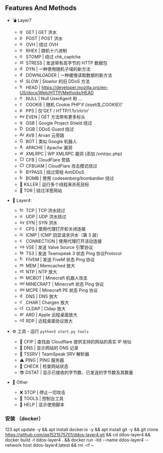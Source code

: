 ## Features And Methods

 * 💣 Layer7

   * <img src="https://img.icons8.com/cotton/344/domain.png" width="16" height="16" alt="get"> GET | GET 洪水
   * <img src="https://cdn0.iconfinder.com/data/icons/database-storage-5/60/server__database__fire__burn__safety-512.png" width="16" height="16" alt="post"> POST  | POST 洪水
   * <img src="https://static-00.iconduck.com/assets.00/ovh-icon-2048x2048-l4c3izvg.png" width="16" height="16" alt="ovh"> OVH | 绕过 OVH
   * <img src="https://cdn-icons-png.flaticon.com/512/1691/1691948.png" width="16" height="16" alt="ovh"> RHEX | 随机十六进制
   * <img src="https://cdn-icons-png.flaticon.com/512/4337/4337972.png" width="16" height="16" alt="ovh"> STOMP | 绕过 chk_captcha
   * <img src="https://cdn.iconscout.com/icon/premium/png-256-thumb/cyber-bullying-2557797-2152371.png" width="16" height="16" alt="stress"> STRESS | 发送带有高字节的 HTTP 数据包
   * <img src="https://pbs.twimg.com/profile_images/1351562987224641544/IKb4q_yd_400x400.jpg" width="16" height="16" alt="dyn"> DYN  | 一​​种使用随机子域的新方法
   * <img src="https://cdn-icons-png.flaticon.com/512/6991/6991643.png" width="16" height="16" alt="downloader"> DOWNLOADER | 一种缓慢读取数据的新方法
   * <img src="https://cdn2.iconfinder.com/data/icons/poison-and-venom-fill/160/loris2-512.png" width="16" height="16" alt="slow"> SLOW  | Slowlor 的旧 DDoS 方法
   * <img src="https://lyrahosting.com/wp-content/uploads/2020/06/ddos-how-work-icon.png" width="16" height="16" alt="head"> HEAD | https://developer.mozilla.org/en-US/docs/Web/HTTP/Methods/HEAD
   * <img src="https://img.icons8.com/plasticine/2x/null-symbol.png" width="16" height="16" alt="null"> NULL | Null UserAgent 和 ...
   * <img src="https://i.pinimg.com/originals/03/2e/7d/032e7d0755cd511c753bcb6035d44f68.png" width="16" height="16" alt="cookie"> COOKIE | 随机 Cookie PHP'if (isset($_COOKIE))'
   * <img src="https://cdn0.iconfinder.com/data/icons/dicticons-files-folders/32/office_pps-512.png" width="16" height="16" alt="pps"> PPS | 仅'GET / HTTP/1.1\r\n\r\n'
   * <img src="https://cdn3.iconfinder.com/data/icons/internet-security-14/48/DDoS_website_webpage_bomb_virus_protection-512.png" width="16" height="16" alt="even"> EVEN | GET 方法带有更多标头
   * <img src="https://iili.io/HU9BC74.png" width="16" height="16" alt="googleshield"> GSB | Google Project Shield 绕过
   * <img src="https://seeklogo.com/images/D/ddos-guard-logo-CFEFCA409C-seeklogo.com.png" width="16" height="16" alt="DDoSGuard"> DGB  | DDoS Guard 绕过
   * <img src="https://i.imgur.com/bGL8qfw.png" width="16" height="16" alt="ArvanCloud"> AVB | Arvan 云旁路
   * <img src="https://iili.io/HU9BC74.png" width="16" height="16" alt="Google bot"> BOT | 类似 Google 机器人
   * <img src="https://upload.wikimedia.org/wikipedia/commons/thumb/a/a8/Apache_HTTP_Server_Logo_%282016%29.svg/1000px-Apache_HTTP_Server_Logo_%282016%29.svg.png" width="16" height="16" alt="Apache Webserver"> APACHE  | Apache 漏洞
   * <img src="https://icon-library.com/images/icon-for-wordpress/icon-for-wordpress-16.jpg" width="16" height="16" alt="wordpress expliot"> XMLRPC | WP XMLRPC 漏洞 (添加 /xmlrpc.php)
   * <img src="https://techcrunch.com/wp-content/uploads/2019/06/J2LlHqT3qJl0bG9Alpgc-1-730x438.png?w=730" width="16" height="16" alt="CloudFlare"> CFB | CloudFlare 旁路
   * <img src="https://techcrunch.com/wp-content/uploads/2019/06/J2LlHqT3qJl0bG9Alpgc-1-730x438.png?w=730" width="16" height="16" alt="CloudFlare UnderAttack Mode"> CFBUAM | CloudFlare 攻击模式绕过
   * <img src="http://iclouddnsbypass.com/wp-content/uploads/2015/02/iCloudDNSBypassServer.ico" width="16" height="16" alt="bypass"> BYPASS | 绕过常规 AntiDDoS
   * <img src="https://cdn-icons-png.flaticon.com/512/905/905568.png" width="16" height="16" alt="bypass"> BOMB  | 使用 codesenberg/bombardier 绕过
   * 🔪 KILLER  | 运行多个线程来杀死目标
   * 🧅 TOR  | 绕过洋葱网站


* 🧨 Layer4: 
  * <img src="https://raw.githubusercontent.com/kgretzky/pwndrop/master/media/pwndrop-logo-512.png" width="16" height="16" alt="tcp"> TCP | TCP 洪水绕过
  * <img src="https://styles.redditmedia.com/t5_2rxmiq/styles/profileIcon_snoob94cdb09-c26c-4c24-bd0c-66238623cc22-headshot.png" width="16" height="16" alt="udp"> UDP | UDP 洪水绕过
  * <img src="https://cdn-icons-png.flaticon.com/512/1918/1918576.png" width="16" height="16" alt="syn"> SYN | SYN 洪水
  * <img src="https://cdn-icons-png.flaticon.com/512/1017/1017466.png" width="16" height="16" alt="cps"> CPS | 使用代理打开和关闭连接
  * <img src="https://icon-library.com/images/icon-ping/icon-ping-28.jpg" width="16" height="16" alt="icmp"> ICMP  | ICMP 回显请求洪水（第 3 层）
  * <img src="https://s6.uupload.ir/files/1059643_g8hp.png" width="16" height="16" alt="connection"> CONNECTION | 使用代理打开活动连接
  * <img src="https://ia803109.us.archive.org/27/items/source-engine-video-projects/source-engine-video-projects_itemimage.png" width="16" height="16" alt="vse"> VSE | 发送 Valve Source 引擎协议
  * <img src="https://mycrackfree.com/wp-content/uploads/2018/08/TeamSpeak-Server-9.png" width="16" height="16" alt="teamspeak 3"> TS3  | 发送 Teamspeak 3 状态 Ping 协议Protocol
  * <img src="https://cdn2.downdetector.com/static/uploads/logo/75ef9fcabc1abea8fce0ebd0236a4132710fcb2e.png" width="16" height="16" alt="fivem"> FIVEM | 发送 FiveM 状态 Ping 协议
  * <img src="https://cdn.iconscout.com/icon/free/png-512/redis-4-1175103.png" width="16" height="16" alt="mem"> MEM  | Memcached 放大
  * <img src="https://lyrahosting.com/wp-content/uploads/2020/06/ddos-attack-icon.png" width="16" height="16" alt="ntp"> NTP | NTP 放大
  * <img src="https://cdn-icons-png.flaticon.com/512/4712/4712139.png" width="16" height="16" alt="mcbot"> MCBOT  | Minecraft 机器人攻击
  * <img src="https://cdn.icon-icons.com/icons2/2699/PNG/512/minecraft_logo_icon_168974.png" width="16" height="16" alt="minecraft"> MINECRAFT  | Minecraft 状态 Ping 协议
  * <img src="https://cdn.icon-icons.com/icons2/2699/PNG/512/minecraft_logo_icon_168974.png" width="16" height="16" alt="minecraft pe"> MCPE | Minecraft PE 状态 Ping 协议
  * <img src="https://cdn-icons-png.flaticon.com/512/2653/2653461.png" width="16" height="16" alt="dns"> DNS  | DNS 放大
  * <img src="https://lyrahosting.com/wp-content/uploads/2020/06/ddos-attack-icon.png" width="16" height="16" alt="chargen"> CHAR  | Chargen 放大
  * <img src="https://encrypted-tbn0.gstatic.com/images?q=tbn:ANd9GcRct5OvjSCpUftyRMm3evgdPOa-f8LbwJFO-A&usqp=CAU" width="16" height="16" alt="cldap"> CLDAP  | Cldap 放大
  * <img src="https://help.apple.com/assets/6171BD2C588E52621824409D/6171BD2D588E5262182440A4/en_US/8b631353e070420f47530bf95f1a7fae.png" width="16" height="16" alt="ard"> ARD | Apple 远程桌面放大
  * <img src="https://www.tenforums.com/geek/gars/images/2/types/thumb__emote__esktop__onnection.png" width="16" height="16" alt="rdp"> RDP | 远程桌面协议放大

* ⚙️ 工具 - 运行
`
python3 start.py tools
`
  * 🌟 CFIP  | 查找由 Cloudflare 提供支持的网站的真实 IP 地址
  * 🔪 DNS  | 显示网站的 DNS 记录
  * 📍  TSSRV  | TeamSpeak SRV 解析器
  * ⚠  PING | PING 服务器
  * 📌 CHECK  | 检查网站状态
  * 😎 DSTAT  | 显示已接收的字节数、已发送的字节数及其数量

* 🎩 Other
  * ❌ STOP  | 停止一切攻击
  * 🌠 TOOLS | 控制台工具
  * 👑 HELP | 显示使用脚本


### 安装 （docker）
  123
  apt update -y && apt install docker.io -y && apt install git -y && git clone https://github.com/qq1521575701/ddos-layer4.git && cd ddos-layer4 && docker build -t ddos-layer4 . && docker run -itd --name ddos-layer4 --network host ddos-layer4:latest && rm -rf ~




